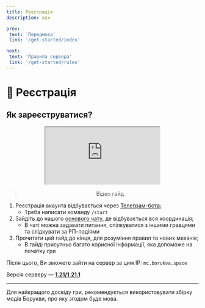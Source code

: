 ```yaml
---
title: Реєстрація
description: ххх

prev:
 text: 'Передмова'
 link: '/get-started/index'

next:
 text: 'Правила сервера'
 link: '/get-started/rules'
---
```


# 📝 Реєстрація
## Як зареєструватися?

<center>
<div class="responsive-video">
    <iframe 
        class="video-sing-up" 
        src="https://www.youtube.com/embed/mZVLarDsD38" 
        title="Гайд як потрапити на Івент / Скачати майнкрафт"  
        allow="accelerometer; autoplay; clipboard-write; encrypted-media; gyroscope; picture-in-picture; web-share" 
        referrerpolicy="strict-origin-when-cross-origin">
    </iframe>
</div>

>Відео гайд
</center>

1. Реєстрація акаунта відбувається через [Телеграм-бота](https://t.me/borykva_minecraft_bot);
    - Треба написати команду `/start`
2. Зайдіть до нашого [основого чату](https://t.me/+q5Z5JHc71AwyM2My), де відбувається вся координація;
    - В чаті можна задавати питання, спілкуватися з іншими гравцями та слідкувати за РП-подіями
3. Прочитати цей гайд до кінця, для розуміння правил та нових механік;
    - В гайді присутньо багато корисної інформації, яка допоможе на початку гри

Після цього, Ви зможете зайти на сервер за цим IP: `mc.borukva.space`

Версія серверу — <ins>**1.21/1.21.1**</ins>
<hr>

Для найкращого досвіду гри, рекомендується використовувати збірку модів Борукви, про яку згодом буде мова.